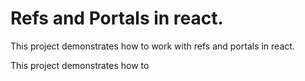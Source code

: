 # Refs and Portals in react.

This project demonstrates how to work with refs and portals in react.

This project demonstrates how to